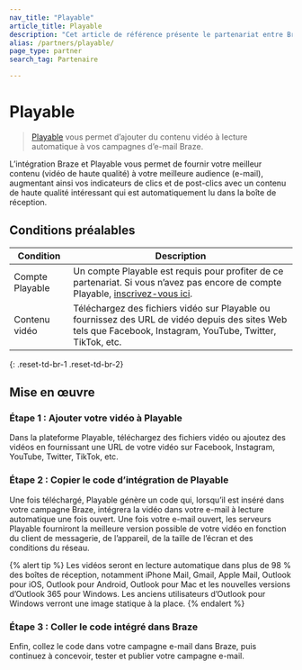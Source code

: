 ```yaml
---
nav_title: "Playable"
article_title: Playable
description: "Cet article de référence présente le partenariat entre Braze et Playable, une plateforme vidéo qui vous permet d’ajouter du contenu vidéo à vos campagnes d’e-mail Braze."
alias: /partners/playable/
page_type: partner
search_tag: Partenaire

---
```


# Playable

> [Playable][1] vous permet d’ajouter du contenu vidéo à lecture automatique à vos campagnes d’e-mail Braze.

L’intégration Braze et Playable vous permet de fournir votre meilleur contenu (vidéo de haute qualité) à votre meilleure audience (e-mail), augmentant ainsi vos indicateurs de clics et de post-clics avec un contenu de haute qualité intéressant qui est automatiquement lu dans la boîte de réception.

## Conditions préalables

| Condition | Description | 
| ----------- | ----------- |
| Compte Playable | Un compte Playable est requis pour profiter de ce partenariat. Si vous n’avez pas encore de compte Playable, [inscrivez-vous ici][signup].
Contenu vidéo | Téléchargez des fichiers vidéo sur Playable ou fournissez des URL de vidéo depuis des sites Web tels que Facebook, Instagram, YouTube, Twitter, TikTok, etc. |
{: .reset-td-br-1 .reset-td-br-2}

## Mise en œuvre

### Étape 1 : Ajouter votre vidéo à Playable

Dans la plateforme Playable, téléchargez des fichiers vidéo ou ajoutez des vidéos en fournissant une URL de votre vidéo sur Facebook, Instagram, YouTube, Twitter, TikTok, etc.

### Étape 2 : Copier le code d’intégration de Playable

Une fois téléchargé, Playable génère un code qui, lorsqu’il est inséré dans votre campagne Braze, intégrera la vidéo dans votre e-mail à lecture automatique une fois ouvert. Une fois votre e-mail ouvert, les serveurs Playable fourniront la meilleure version possible de votre vidéo en fonction du client de messagerie, de l’appareil, de la taille de l’écran et des conditions du réseau.

{% alert tip %}
Les vidéos seront en lecture automatique dans plus de 98 % des boîtes de réception, notamment iPhone Mail, Gmail, Apple Mail, Outlook pour iOS, Outlook pour Android, Outlook pour Mac et les nouvelles versions d’Outlook 365 pour Windows. Les anciens utilisateurs d’Outlook pour Windows verront une image statique à la place.
{% endalert %}

### Étape 3 : Coller le code intégré dans Braze

Enfin, collez le code dans votre campagne e-mail dans Braze, puis continuez à concevoir, tester et publier votre campagne e-mail.

[1]: https://playable.video
[signup]: https://signup.playable.video